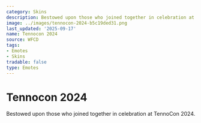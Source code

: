 ```yaml
---
category: Skins
description: Bestowed upon those who joined together in celebration at TennoCon 2024.
image: ../images/tennocon-2024-b5c19ded31.png
last_updated: '2025-09-17'
name: Tennocon 2024
source: WFCD
tags:
- Emotes
- Skins
tradable: false
type: Emotes
---
```


# Tennocon 2024

Bestowed upon those who joined together in celebration at TennoCon 2024.

